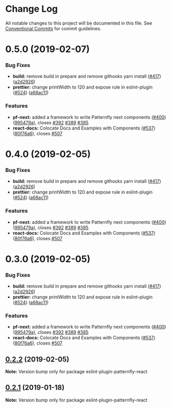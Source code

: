 # Change Log

All notable changes to this project will be documented in this file.
See [Conventional Commits](https://conventionalcommits.org) for commit guidelines.

# 0.5.0 (2019-02-07)


### Bug Fixes

* **build:** remove build in prepare and remove githooks yarn install ([#417](https://github.com/redallen/patternfly-react/issues/417)) ([a2d2926](https://github.com/redallen/patternfly-react/commit/a2d2926))
* **prettier:** change printWidth to 120 and expose rule in eslint-plugin ([#524](https://github.com/redallen/patternfly-react/issues/524)) ([a68ac11](https://github.com/redallen/patternfly-react/commit/a68ac11))


### Features

* **pf-next:** added a framework to write Patternfly next components ([#400](https://github.com/redallen/patternfly-react/issues/400)) ([995479a](https://github.com/redallen/patternfly-react/commit/995479a)), closes [#392](https://github.com/redallen/patternfly-react/issues/392) [#389](https://github.com/redallen/patternfly-react/issues/389) [#385](https://github.com/redallen/patternfly-react/issues/385)
* **react-docs:** Colocate Docs and Examples with Components ([#537](https://github.com/redallen/patternfly-react/issues/537)) ([80f76a6](https://github.com/redallen/patternfly-react/commit/80f76a6)), closes [#507](https://github.com/redallen/patternfly-react/issues/507)





# 0.4.0 (2019-02-05)


### Bug Fixes

* **build:** remove build in prepare and remove githooks yarn install ([#417](https://github.com/redallen/patternfly-react/issues/417)) ([a2d2926](https://github.com/redallen/patternfly-react/commit/a2d2926))
* **prettier:** change printWidth to 120 and expose rule in eslint-plugin ([#524](https://github.com/redallen/patternfly-react/issues/524)) ([a68ac11](https://github.com/redallen/patternfly-react/commit/a68ac11))


### Features

* **pf-next:** added a framework to write Patternfly next components ([#400](https://github.com/redallen/patternfly-react/issues/400)) ([995479a](https://github.com/redallen/patternfly-react/commit/995479a)), closes [#392](https://github.com/redallen/patternfly-react/issues/392) [#389](https://github.com/redallen/patternfly-react/issues/389) [#385](https://github.com/redallen/patternfly-react/issues/385)
* **react-docs:** Colocate Docs and Examples with Components ([#537](https://github.com/redallen/patternfly-react/issues/537)) ([80f76a6](https://github.com/redallen/patternfly-react/commit/80f76a6)), closes [#507](https://github.com/redallen/patternfly-react/issues/507)





# 0.3.0 (2019-02-05)


### Bug Fixes

* **build:** remove build in prepare and remove githooks yarn install ([#417](https://github.com/redallen/patternfly-react/issues/417)) ([a2d2926](https://github.com/redallen/patternfly-react/commit/a2d2926))
* **prettier:** change printWidth to 120 and expose rule in eslint-plugin ([#524](https://github.com/redallen/patternfly-react/issues/524)) ([a68ac11](https://github.com/redallen/patternfly-react/commit/a68ac11))


### Features

* **pf-next:** added a framework to write Patternfly next components ([#400](https://github.com/redallen/patternfly-react/issues/400)) ([995479a](https://github.com/redallen/patternfly-react/commit/995479a)), closes [#392](https://github.com/redallen/patternfly-react/issues/392) [#389](https://github.com/redallen/patternfly-react/issues/389) [#385](https://github.com/redallen/patternfly-react/issues/385)
* **react-docs:** Colocate Docs and Examples with Components ([#537](https://github.com/redallen/patternfly-react/issues/537)) ([80f76a6](https://github.com/redallen/patternfly-react/commit/80f76a6)), closes [#507](https://github.com/redallen/patternfly-react/issues/507)





## [0.2.2](https://github.com/redallen/patternfly-react/compare/eslint-plugin-patternfly-react@0.2.1...eslint-plugin-patternfly-react@0.2.2) (2019-02-05)

**Note:** Version bump only for package eslint-plugin-patternfly-react





## [0.2.1](https://github.com/patternfly/patternfly-react/compare/eslint-plugin-patternfly-react@0.2.0...eslint-plugin-patternfly-react@0.2.1) (2019-01-18)

**Note:** Version bump only for package eslint-plugin-patternfly-react
